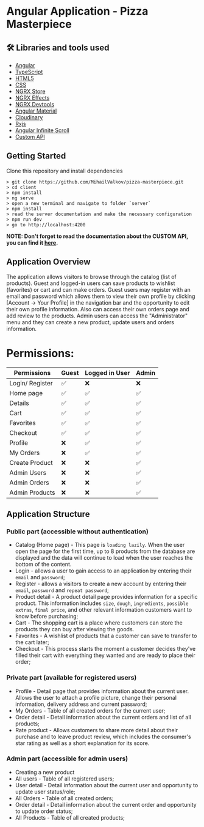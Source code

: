 # Angular Application - Pizza Masterpiece

## 🛠 Libraries and tools used

- [Angular](https://angular.io/)
- [TypeScript](https://www.typescriptlang.org/)
- [HTML5](https://developer.mozilla.org/en-US/docs/Glossary/HTML5)
- [CSS](https://developer.mozilla.org/en-US/docs/Web/CSS)
- [NGRX Store](https://ngrx.io/guide/store)
- [NGRX Effects](https://v10.ngrx.io/guide/effects)
- [NGRX Devtools](https://ngrx.io/guide/store-devtools)
- [Angular Material](https://material.angular.io/)
- [Cloudinary](https://cloudinary.com/)
- [Rxjs](https://rxjs.dev/guide/overview)
- [Angular Infinite Scroll](https://www.npmjs.com/package/ngx-infinite-scroll)
- [Custom API]()

## Getting Started

Clone this repository and install dependencies

```
> git clone https://github.com/MihailValkov/pizza-masterpiece.git
> cd client
> npm install
> ng serve
> open a new terminal and navigate to folder `server`
> npm install
> read the server documentation and make the necessary configuration
> npm run dev
> go to http://localhost:4200
```

**NOTE: Don't forget to read the documentation about the CUSTOM API, you can find it [here](https://github.com/MihailValkov/pizza-masterpiece/blob/main/server/readMe.md).**

## Application Overview

The application allows visitors to browse through the catalog (list of products).
Guest and logged-in users can save products to wishlist (favorites) or cart and can make orders.
Guest users may register with an email and password which allows them to view their own profile by clicking [Account -> Your Profile] in the navigation bar and the opportunity to edit their own profile information. Also can access their own orders page and add review to the products. Admin users can access the "Administrator" menu and they can create a new product, update users and orders information.

# Permissions:

| **Permissions** | Guest | Logged in User | Admin |
| --------------- | ----- | -------------- | ----- |
| Login/ Register | ✅    | ❌             | ❌    |
| Home page       | ✅    | ✅             | ✅    |
| Details         | ✅    | ✅             | ✅    |
| Cart            | ✅    | ✅             | ✅    |
| Favorites       | ✅    | ✅             | ✅    |
| Checkout        | ✅    | ✅             | ✅    |
| Profile         | ❌    | ✅             | ✅    |
| My Orders       | ❌    | ✅             | ✅    |
| Create Product  | ❌    | ❌             | ✅    |
| Admin Users     | ❌    | ❌             | ✅    |
| Admin Orders    | ❌    | ❌             | ✅    |
| Admin Products  | ❌    | ❌             | ✅    |

## Application Structure

### Public part (accessible without authentication)

- Catalog (Home page) - This page is `loading lazily`. When the user open the page for the first time, up to 8 products from the database are displayed and the data will continue to load when the user reaches the bottom of the content.
- Login - allows a user to gain access to an application by entering their `email` and `password`;
- Register - allows a visitors to create a new account by entering their `email`, `password` and `repeat password`;
- Product detail - A product detail page provides information for a specific product. This information includes `size`, `dough`, `ingredients`, `possible extras`, `final price`, and other relevant information customers want to know before purchasing;
- Cart - The shopping cart is a place where customers can store the products they can buy after viewing the goods.
- Favorites - A wishlist of products that a customer can save to transfer to the cart later;
- Checkout - This process starts the moment a customer decides they've filled their cart with everything they wanted and are ready to place their order;

### Private part (available for registered users)

- Profile - Detail page that provides information about the current user. Allows the user to attach a profile picture, change their personal information, delivery address and current password;
- My Orders - Table of all created orders for the current user;
- Order detail - Detail information about the current orders and list of all products;
- Rate product - Allows customers to share more detail about their purchase and to leave product review, which includes the consumer's star rating as well as a short explanation for its score.

### Admin part (accessible for admin users)

- Creating a new product
- All users - Table of all registered users;
- User detail - Detail information about the current user and opportunity to update user status/role;
- All Orders - Table of all created orders;
- Order detail - Detail information about the current order and opportunity to update order status;
- All Products - Table of all created products;